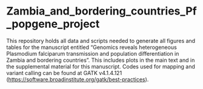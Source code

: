 # Zambia_and_bordering_countries_Pf_popgene_project

This repository holds all data and scripts needed to generate all figures and tables for the manuscript entitled “Genomics reveals heterogeneous Plasmodium falciparum transmission and population differentiation in Zambia and bordering countries”. This includes plots in the main text and in the supplemental material for this manuscript. 
Codes used for mapping and variant calling can be found at GATK v4.1.4.121 (https://software.broadinstitute.org/gatk/best-practices).



